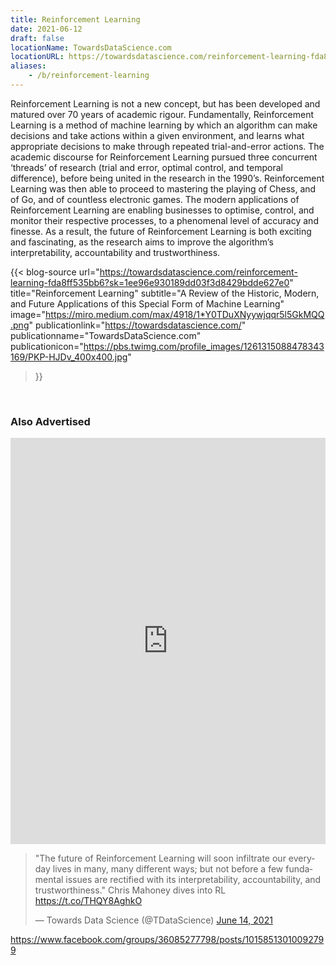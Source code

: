 ```yaml
---
title: Reinforcement Learning
date: 2021-06-12
draft: false
locationName: TowardsDataScience.com
locationURL: https://towardsdatascience.com/reinforcement-learning-fda8ff535bb6?sk=1ee96e930189dd03f3d8429bdde627e0
aliases:
    - /b/reinforcement-learning
---
```


Reinforcement Learning is not a new concept, but has been developed and matured over 70 years of academic rigour. Fundamentally, Reinforcement Learning is a method of machine learning by which an algorithm can make decisions and take actions within a given environment, and learns what appropriate decisions to make through repeated trial-and-error actions. The academic discourse for Reinforcement Learning pursued three concurrent ‘threads’ of research (trial and error, optimal control, and temporal difference), before being united in the research in the 1990’s. Reinforcement Learning was then able to proceed to mastering the playing of Chess, and of Go, and of countless electronic games. The modern applications of Reinforcement Learning are enabling businesses to optimise, control, and monitor their respective processes, to a phenomenal level of accuracy and finesse. As a result, the future of Reinforcement Learning is both exciting and fascinating, as the research aims to improve the algorithm’s interpretability, accountability and trustworthiness.

<!--more-->

{{< blog-source
    url="https://towardsdatascience.com/reinforcement-learning-fda8ff535bb6?sk=1ee96e930189dd03f3d8429bdde627e0"
    title="Reinforcement Learning"
    subtitle="A Review of the Historic, Modern, and Future Applications of this Special Form of Machine Learning"
    image="https://miro.medium.com/max/4918/1*Y0TDuXNyywjqqr5l5GkMQQ.png"
    publicationlink="https://towardsdatascience.com/"
    publicationname="TowardsDataScience.com"
    publicationicon="https://pbs.twimg.com/profile_images/1261315088478343169/PKP-HJDv_400x400.jpg"
>}}

<br>

### Also Advertised

<iframe src="https://www.linkedin.com/embed/feed/update/urn:li:share:6810239653011079168" height="650" width="504" frameborder="0" allowfullscreen="" title="Embedded post"></iframe>

<blockquote class="twitter-tweet"><p lang="en" dir="ltr">&quot;The future of Reinforcement Learning will soon infiltrate our everyday lives in many, many different ways; but not before a few fundamental issues are rectified with its interpretability, accountability, and trustworthiness.&quot; Chris Mahoney dives into RL <a href="https://t.co/THQY8AghkO">https://t.co/THQY8AghkO</a></p>&mdash; Towards Data Science (@TDataScience) <a href="https://twitter.com/TDataScience/status/1404500134487117825?ref_src=twsrc%5Etfw">June 14, 2021</a></blockquote> <script async src="https://platform.twitter.com/widgets.js" charset="utf-8"></script>

https://www.facebook.com/groups/36085277798/posts/10158513010092799